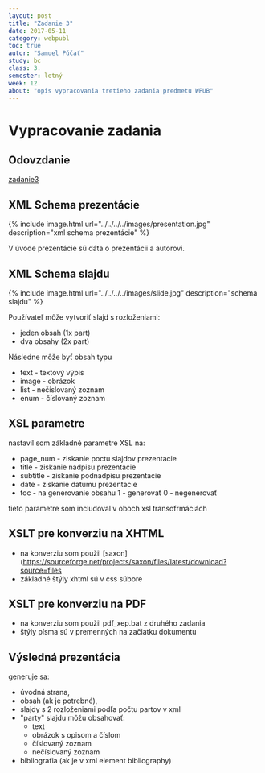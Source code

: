 ```yaml
---
layout: post
title: "Zadanie 3"
date: 2017-05-11
category: webpubl
toc: true
autor: "Samuel Púčať"
study: bc
class: 3.
semester: letný
week: 12.
about: "opis vypracovania tretieho zadania predmetu WPUB"
---
```

# Vypracovanie zadania
## Odovzdanie
[zadanie3](../../../Z3-xpucat.zip)

## XML Schema prezentácie

{% include image.html url="../../../../images/presentation.jpg" description="xml schema prezentácie" %}

V úvode prezentácie sú dáta o prezentácii a autorovi.

## XML Schema slajdu

{% include image.html url="../../../../images/slide.jpg" description="schema slajdu" %}

Používateľ môže vytvoriť slajd s rozloženiami:
* jeden obsah (1x part)
* dva obsahy (2x part)

Následne môže byť obsah typu
* text - textový výpis
* image - obrázok
* list - nečíslovaný zoznam
* enum - číslovaný zoznam

## XSL parametre

nastavil som základné parametre XSL na:
* page_num - ziskanie poctu slajdov prezentacie
* title - ziskanie nadpisu prezentacie
* subtitle - ziskanie podnadpisu prezentacie
* date - ziskanie datumu prezentacie
* toc - na generovanie obsahu 1 - generovať 0 - negenerovať

tieto parametre som includoval v oboch xsl transofrmáciách

## XSLT pre konverziu na XHTML

* na konverziu som použil [saxon](https://sourceforge.net/projects/saxon/files/latest/download?source=files
* základné štýly xhtml sú v css súbore

## XSLT pre konverziu na PDF

* na konverziu som použil pdf_xep.bat z druhého zadania
* štýly písma sú v premenných na začiatku dokumentu

## Výsledná prezentácia

generuje sa:
* úvodná strana, 
* obsah (ak je potrebné),
* slajdy s 2 rozloženiami podľa počtu partov v xml
* "party" slajdu môžu obsahovať:
	* text
	* obrázok s opisom a číslom
	* číslovaný zoznam
	* nečíslovaný zoznam
* bibliografia (ak je v xml element bibliography)